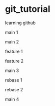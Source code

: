 # git_tutorial
learning github

main 1

main 2

feature 1

feature 2

main 3

rebase 1

rebase 2

main 4
